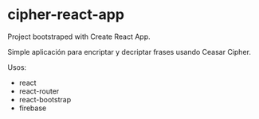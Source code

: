 # cipher-react-app

Project bootstraped with Create React App.

Simple aplicación para encriptar y decriptar frases usando Ceasar Cipher.

Usos:
+  react
+  react-router
+  react-bootstrap
+  firebase
